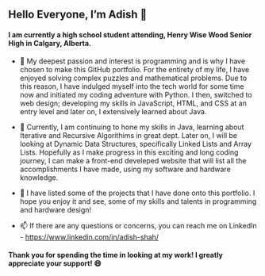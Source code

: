 ## Hello Everyone, I’m Adish 👋

#### I am currently a high school student attending, Henry Wise Wood Senior High in Calgary, Alberta. 
- 👀 My deepest passion and interest is programming and is why I have chosen to make this GitHub portfolio. For the entirety of my life, I have enjoyed solving complex puzzles and mathematical problems.
Due to this reason, I have indulged myself into the tech world for some time now and initiated my coding adventure with Python. I then, switched 
to web design; developing my skills in JavaScript, HTML, and CSS at an entry level and later on, I extensively learned about Java. 


- 🌱 Currently, I am continuing to hone my skills in Java, learning about Iterative and Recursive Algorithims in great dept. Later on,
I will be looking at Dynamic Data Structures, specifically Linked Lists and Array Lists. Hopefully as I make progress in this exciting and long coding journey,
I can make a front-end develeped website that will list all the accomplishments I have made, using my software and hardware knowledge. 


- 💞️ I have listed some of the projects that I have done onto this portfolio. I hope you enjoy it and see, some of my skills and talents in
programming and hardware design! 


- 📫 If there are any questions or concerns, you can reach me on LinkedIn - https://www.linkedin.com/in/adish-shah/


#### Thank you for spending the time in looking at my work! I greatly appreciate your support! :smile: 

<!---
adke/adke is a ✨ special ✨ repository because its `README.md` (this file) appears on your GitHub profile.
You can click the Preview link to take a look at your changes.
--->
